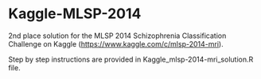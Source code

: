 Kaggle-MLSP-2014
================

2nd place solution for the MLSP 2014 Schizophrenia Classification Challenge on Kaggle (https://www.kaggle.com/c/mlsp-2014-mri).

Step by step instructions are provided in Kaggle_mlsp-2014-mri_solution.R file.
